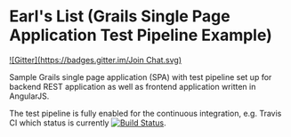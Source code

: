 Earl's List (Grails Single Page Application Test Pipeline Example)
==========
[![Gitter](https://badges.gitter.im/Join Chat.svg)](https://gitter.im/musketyr/earls-list?utm_source=badge&utm_medium=badge&utm_campaign=pr-badge&utm_content=badge)

Sample Grails single page application (SPA) with test pipeline set up for backend REST application 
as well as frontend application written in AngularJS.

The test pipeline is fully enabled for the continuous integration, e.g. Travis CI which status is currently [![Build Status](https://travis-ci.org/musketyr/earls-list.svg?branch=master)](https://travis-ci.org/musketyr/earls-list).
